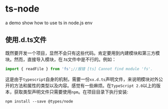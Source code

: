 # ts-node

a demo show how to use ts in node.js env

## 使用.d.ts文件

既然要开发一个项目，显然不会只有这些代码。肯定要用到内建模块和第三方模块。然而，直接导入模块，在.ts文件中是不行的。例如：

```ts
import { readFile } from 'fs';//报错 [ts] Cannot find module 'fs'.
```

这是由于`typescript`自身的机制，需要一份`xx.d.ts`声明文件，来说明模块对外公开的方法和属性的类型以及内容。感觉有一些麻烦。在`TypeScript 2.0`以上的版本，获取类型声明文件只需要使用`npm`。在项目目录下执行安装:

```shell
npm install --save @types/node
```